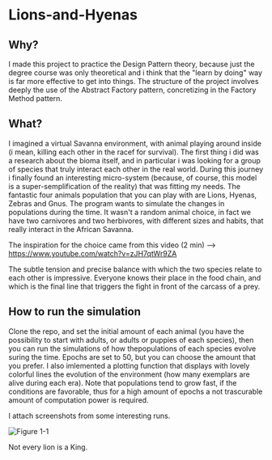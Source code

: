 # Lions-and-Hyenas

## Why?
I made this project to practice the Design Pattern theory, because just the degree course was only theoretical and i think that the "learn by doing" way is far more effective to get into things. The structure of the project involves deeply the use of the Abstract Factory pattern, concretizing in the Factory Method pattern.

## What?
I imagined a virtual Savanna environment, with animal playing around inside (i mean, killing each other in the racef for survival).
The first thing i did was a research about the bioma itself, and in particular i was looking for a group of species that truly interact each other in the real world.
During this journey i finally found an interesting micro-system (because, of course, this model is a super-semplification of the reality)
that was fitting my needs.
The fantastic four animals population that you can play with are Lions, Hyenas, Zebras and Gnus.
The program wants to simulate the changes in populations during the time.
It wasn't a random animal choice, in fact we have two carnivores and two herbivores, with different sizes and habits, that really interact in the African Savanna.

The inspiration for the choice came from this video   (2 min)  -->   https://www.youtube.com/watch?v=zJH7qtWr9ZA

The subtle tension and precise balance with which the two species relate to each other is impressive. Everyone knows their place in the food chain, and which is the final line that triggers the fight in front of the carcass of a prey.

## How to run the simulation
Clone the repo, and set the initial amount of each animal (you have the possibility to start with adults, or adults or puppies of each species), then you can run the simulations of how thepopulations of each species evolve suring the time.
Epochs are set to 50, but you can choose the amount that you prefer.
I also imlemented a plotting function that displays with lovely colorful lines the evolution of the environment (how many exemplars are alive during each era).
Note that populations tend to grow fast, if the conditions are favorable, thus for a high amount of epochs a not trascurable amount of computation power is required.

I attach screenshots from some interesting runs.

![Figure 1-1](https://raw.github.com/clone95/Projection-binary-tree/master/s1.PNG "s1") 







Not every lion is a King.


